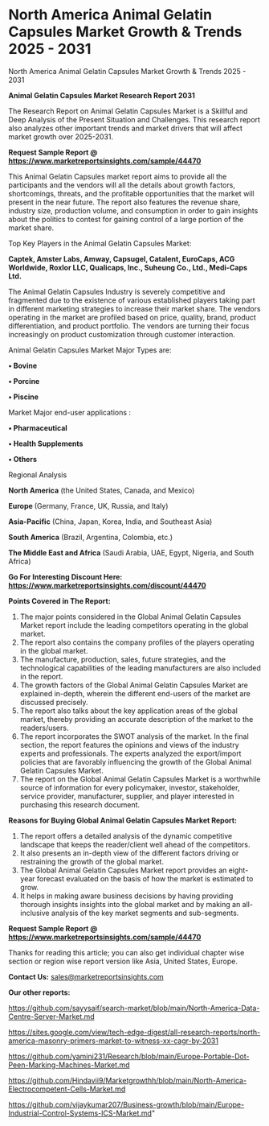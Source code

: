 # North America Animal Gelatin Capsules Market Growth & Trends 2025 - 2031
North America Animal Gelatin Capsules Market Growth & Trends 2025 - 2031

<strong>Animal Gelatin Capsules Market Research Report 2031</strong>

The Research Report on Animal Gelatin Capsules Market is a Skillful and Deep Analysis of the Present Situation and Challenges. This research report also analyzes other important trends and market drivers that will affect market growth over 2025-2031.

<strong>Request Sample Report @ <a href=https://www.marketreportsinsights.com/sample/44470>https://www.marketreportsinsights.com/sample/44470</a></strong>

This Animal Gelatin Capsules market report aims to provide all the participants and the vendors will all the details about growth factors, shortcomings, threats, and the profitable opportunities that the market will present in the near future. The report also features the revenue share, industry size, production volume, and consumption in order to gain insights about the politics to contest for gaining control of a large portion of the market share.

Top Key Players in the Animal Gelatin Capsules Market:

<strong>Captek, Amster Labs, Amway, Capsugel, Catalent, EuroCaps, ACG Worldwide, Roxlor LLC, Qualicaps, Inc., Suheung Co., Ltd., Medi-Caps Ltd.</strong>

The Animal Gelatin Capsules Industry is severely competitive and fragmented due to the existence of various established players taking part in different marketing strategies to increase their market share. The vendors operating in the market are profiled based on price, quality, brand, product differentiation, and product portfolio. The vendors are turning their focus increasingly on product customization through customer interaction.

Animal Gelatin Capsules Market Major Types are:

<strong>•  Bovine

•  Porcine

•  Piscine</strong>

Market Major end-user applications :

<strong>•  Pharmaceutical

•  Health Supplements

•  Others</strong>

Regional Analysis

</u><strong><b>North America</b></strong> (the United States, Canada, and Mexico)

<strong><b>Europe </b></strong>(Germany, France, UK, Russia, and Italy)

<strong><b>Asia-Pacific</b></strong> (China, Japan, Korea, India, and Southeast Asia)

<strong><b>South America</b></strong> (Brazil, Argentina, Colombia, etc.)

<strong><b>The Middle East and Africa</b></strong> (Saudi Arabia, UAE, Egypt, Nigeria, and South Africa)

<strong>Go For Interesting Discount Here: <a href=https://www.marketreportsinsights.com/discount/44470>https://www.marketreportsinsights.com/discount/44470</a></strong>

<strong>Points Covered in The Report:</strong>
<ol>
  <li>The major points considered in the Global Animal Gelatin Capsules Market report include the leading competitors operating in the global market.</li>
  <li>The report also contains the company profiles of the players operating in the global market.</li>
  <li>The manufacture, production, sales, future strategies, and the technological capabilities of the leading manufacturers are also included in the report.</li>
  <li>The growth factors of the Global Animal Gelatin Capsules Market are explained in-depth, wherein the different end-users of the market are discussed precisely.</li>
  <li>The report also talks about the key application areas of the global market, thereby providing an accurate description of the market to the readers/users.</li>
  <li>The report incorporates the SWOT analysis of the market. In the final section, the report features the opinions and views of the industry experts and professionals. The experts analyzed the export/import policies that are favorably influencing the growth of the Global Animal Gelatin Capsules Market.</li>
  <li>The report on the Global Animal Gelatin Capsules Market is a worthwhile source of information for every policymaker, investor, stakeholder, service provider, manufacturer, supplier, and player interested in purchasing this research document.</li>
</ol>
<strong>Reasons for Buying Global Animal Gelatin Capsules Market Report:</strong>

<ol>
  <li>The report offers a detailed analysis of the dynamic competitive landscape that keeps the reader/client well ahead of the competitors.</li>
  <li>It also presents an in-depth view of the different factors driving or restraining the growth of the global market.</li>
  <li>The Global Animal Gelatin Capsules Market report provides an eight-year forecast evaluated on the basis of how the market is estimated to grow.</li>
  <li>It helps in making aware business decisions by having providing thorough insights insights into the global market and by making an all-inclusive analysis of the key market segments and sub-segments.</li>
</ol>
<strong>Request Sample Report @ <a href=https://www.marketreportsinsights.com/sample/44470>https://www.marketreportsinsights.com/sample/44470</a></strong>


Thanks for reading this article; you can also get individual chapter wise section or region wise report version like Asia, United States, Europe.

<strong>Contact Us:</strong>
sales@marketreportsinsights.com

<strong>Our other reports:</strong>

<a href=https://github.com/sayysaif/search-market/blob/main/North-America-Data-Centre-Server-Market.md>https://github.com/sayysaif/search-market/blob/main/North-America-Data-Centre-Server-Market.md</a>

<a href=https://sites.google.com/view/tech-edge-digest/all-research-reports/north-america-masonry-primers-market-to-witness-xx-cagr-by-2031>https://sites.google.com/view/tech-edge-digest/all-research-reports/north-america-masonry-primers-market-to-witness-xx-cagr-by-2031</a>

<a href=https://github.com/yamini231/Research/blob/main/Europe-Portable-Dot-Peen-Marking-Machines-Market.md>https://github.com/yamini231/Research/blob/main/Europe-Portable-Dot-Peen-Marking-Machines-Market.md</a>

<a href=https://github.com/Hindavii9/Marketgrowthh/blob/main/North-America-Electrocompetent-Cells-Market.md>https://github.com/Hindavii9/Marketgrowthh/blob/main/North-America-Electrocompetent-Cells-Market.md</a>

<a href=https://github.com/vijaykumar207/Business-growth/blob/main/Europe-Industrial-Control-Systems-ICS-Market.md>https://github.com/vijaykumar207/Business-growth/blob/main/Europe-Industrial-Control-Systems-ICS-Market.md</a>"
